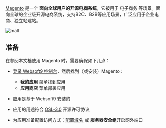 [Magento](https://business.adobe.com/products/magento/open-source.html) 是一个 **面向全球用户的开源电商系统**，它被用于 电子商务  等场景。面向全球的企业级开源电商系统，支持B2C、B2B等应用场景，广泛应用于企业电商、独立站建站。


![mall](http://libs.websoft9.com/Websoft9/DocsPicture/zh/magento/magento-mall-websoft9.png)


## 准备

在参阅本文档使用 Magento 时，需要确保如下几点：

- [登录 Websoft9 控制台](./login-console)，然后找到（或安装）Magento：
  - **我的应用** 菜单找到应用 
  - **应用商店** 菜单部署应用

- 应用是基于 Websoft9 安装的


- 应用的用途符合 [OSL-3.0](https://opensource.org/licenses/OSL-3.0) 开源许可协议


- 为应用准备配置访问方式：[配置域名](./domain-set) 或 **服务器安全组**开启网外端口
